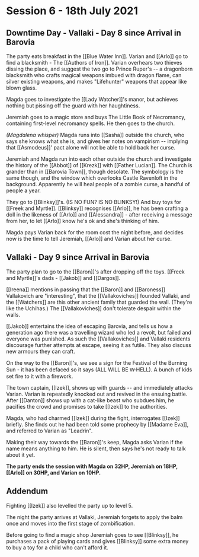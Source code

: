 # Session 6 - 18th July 2021

## Downtime Day - Vallaki - Day 8 since Arrival in Barovia

The party eats breakfast in the [[Blue Water Inn]].
Varian and [[Arlo]] go to find a blacksmith - The [[Authors of Iron]]. Varian overhears two thieves dissing the place, and suggest the two go to Prince Ruper's -- a dragonborn blacksmith who crafts magical weapons imbued with dragon flame, can silver existing weapons, and makes "Lifehunter" weapons that appear like blown glass.

Magda goes to investigate the [[Lady Watcher]]'s manor, but achieves nothing but pissing off the guard with her haughtiness.

Jeremiah goes to a magic store and buys The Little Book of Necromancy, containing first-level necromancy spells. He then goes to the church.

*(Magdalena whisper)* Magda runs into [[Sasha]] outside the church, who says she knows what she is, and gives her notes on vampirism -- implying that [[Asmodeus]]' pact alone will not be able to hold back her curse.

Jeremiah and Magda run into each other outside the church and investigate the history of the [[Abbot]] of [[Krezk]] with [[Father Lucian]]. The Church is grander than in [[Barovia Town]], though desolate. The symbology is the same though, and the window which overlooks Castle Ravenloft in the background. Apparently he will heal people of a zombie curse, a handful of people a year.

They go to [[Blinksy]]'s. (IS NO FUN? IS NO BLINKSY!) And buy toys for [[Freek and Myrtle]]. [[Blinksy]] recognises [[Arlo]], he has been crafting a doll in the likeness of [[Arlo]] and [[Alessandra]] - after receiving a message from her, to let [[Arlo]] know he's ok and she's thinking of him.

Magda pays Varian back for the room cost the night before, and decides now is the time to tell Jeremiah, [[Arlo]] and Varian about her curse.


## Vallaki - Day 9 since Arrival in Barovia

The party plan to go to the [[Baron]]'s after dropping off the toys. [[Freek and Myrtle]]'s dads - [[Jakob]] and [[Dargos]].

[[Ireena]] mentions in passing that the [[Baron]] and [[Baroness]] Vallakovich are "interesting", that the [[Vallakoviches]] founded Vallaki, and the [[Watchers]] are this other ancient family that guarded the wall. (They're like the Uchihas.) The [[Vallakoviches]] don't tolerate despair within the walls.

[[Jakob]] entertains the idea of escaping Barovia, and tells us how a generation ago there was a travelling wizard who led a revolt, but failed and everyone was punished. As such the [[Vallakoviches]] and Vallaki residents discourage further attempts at escape, seeing it as futile. They also discuss new armours they can craft.

On the way to the [[Baron]]'s, we see a sign for the Festival of the Burning Sun - it has been defaced so it says (ALL WILL BE W̶ HELL). A bunch of kids set fire to it with a firework.

The town captain, [[Izek]], shows up with guards -- and immediately attacks Varian. Varian is repeatedly knocked out and revived in the ensuing battle. After [[Danton]] shows up with a cat-like beast who subdues him, he pacifies the crowd and promises to take [[Izek]] to the authorities.

Magda, who had charmed [[Izek]] during the fight, interrogates [[Izek]] briefly. She finds out he had been told some prophecy by [[Madame Eva]], and referred to Varian as "Leadrin".

Making their way towards the [[Baron]]'s keep, Magda asks Varian if the name means anything to him. He is silent, then says he's not ready to talk about it yet.

**The party ends the session with Magda on 32HP, Jeremiah on 18HP, [[Arlo]] on 30HP, and Varian on 10HP.**

## Addendum

Fighting [[Izek]] also levelled the party up to level 5.

The night the party arrives at Vallaki, Jeremiah forgets to apply the balm once and moves into the first stage of zombification. 

Before going to find a magic shop Jeremiah goes to see [[Blinksy]], he purchases a pack of playing cards and gives [[Blinksy]] some extra money to buy a toy for a child who can't afford it.